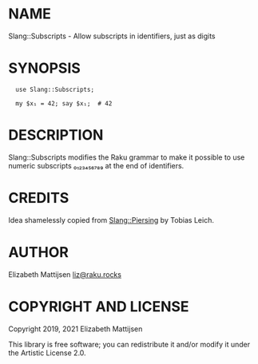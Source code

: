 NAME
====

Slang::Subscripts - Allow subscripts in identifiers, just as digits

SYNOPSIS
========

```perl6
  use Slang::Subscripts;

  my $x₁ = 42; say $x₁;  # 42
```

DESCRIPTION
===========

Slang::Subscripts modifies the Raku grammar to make it possible to use numeric subscripts ₀₁₂₃₄₅₆₇₈₉ at the end of identifiers.

CREDITS
=======

Idea shamelessly copied from [Slang::Piersing](Slang::Piersing) by Tobias Leich.

AUTHOR
======

Elizabeth Mattijsen <liz@raku.rocks>

COPYRIGHT AND LICENSE
=====================

Copyright 2019, 2021 Elizabeth Mattijsen

This library is free software; you can redistribute it and/or modify it under the Artistic License 2.0.

